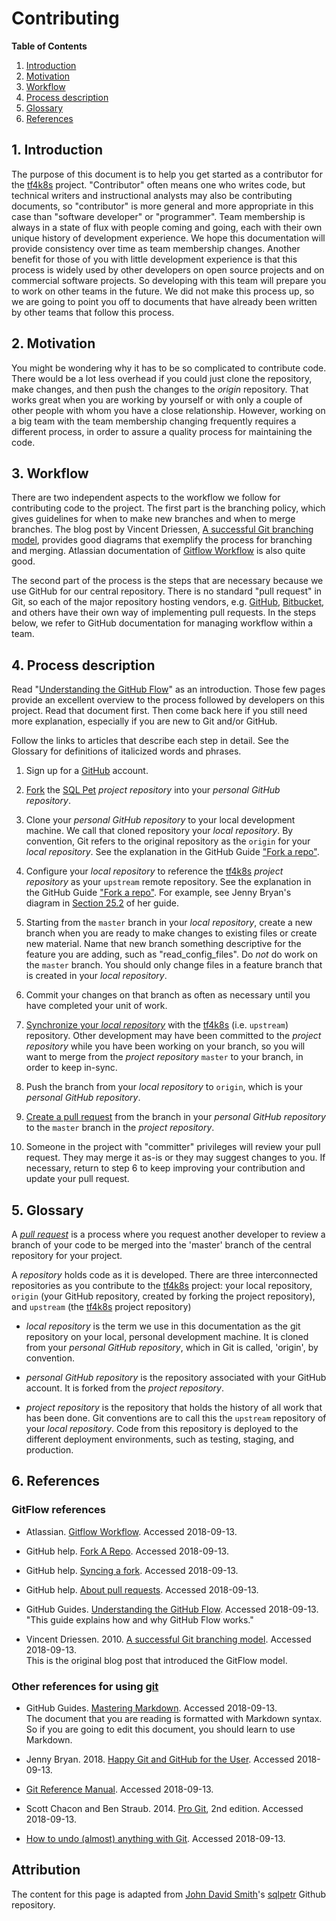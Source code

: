 # Contributing

**Table of Contents**

1. <a href="#introduction">Introduction</a><br>
1. <a href="#motivation">Motivation</a><br>
1. <a href="#workflow">Workflow</a><br>
1. <a href="#process">Process description</a><br>
1. <a href="#glossary">Glossary</a><br>
1. <a href="#references">References</a>

## <a name="introduction">1. Introduction</a>
The purpose of this document is to help you get started as a contributor for the [tf4k8s](https://github.com/pacphi/tf4k8s/) project. "Contributor" often means one who writes code, but technical writers and instructional analysts may also be contributing documents, so "contributor" is more general and more appropriate in this case than "software developer" or "programmer". Team membership is always in a state of flux with people coming and going, each with their own unique history of development experience. We hope this documentation will provide consistency over time as team membership changes. Another benefit for those of you with little development experience is that this process is widely used by other developers on open source projects and on commercial software projects. So developing with this team will prepare you to work on other teams in the future. We did not make this process up, so we are going to point you off to documents that have already been written by other teams that follow this process.

## <a name="motivation">2. Motivation</a>

You might be wondering why it has to be so complicated to contribute code. There would be a lot less overhead if you could just clone the repository, make changes, and then push the changes to the _origin_ repository. That works great when you are working by yourself or with only a couple of other people with whom you have a close relationship. However, working on a big team with the team membership changing frequently requires a different process, in order to assure a quality process for maintaining the code.

## <a name="workflow">3. Workflow</a>

There are two independent aspects to the workflow we follow for contributing code to the project. The first part is the branching policy, which gives guidelines for when to make new branches and when to merge branches. The blog post by Vincent Driessen, [A successful Git branching model](http://nvie.com/posts/a-successful-git-branching-model/), provides good diagrams that exemplify the process for branching and merging. Atlassian documentation of [Gitflow Workflow](https://www.atlassian.com/git/tutorials/comparing-workflows/gitflow-workflow) is also quite good.

The second part of the process is the steps that are necessary because we use GitHub for our central repository. There is no standard "pull request" in Git, so each of the major repository hosting vendors, e.g. [GitHub](https://github.com/), [Bitbucket](https://bitbucket.org/), and others have their own way of implementing pull requests. In the steps below, we refer to GitHub documentation for managing workflow within a team.

## <a name="process">4. Process description</a>

Read "[Understanding the GitHub Flow](https://guides.github.com/introduction/flow/)" as an introduction. Those few pages provide an excellent overview to the process followed by developers on this project. Read that document first. Then come back here if you still need more explanation, especially if you are new to Git and/or GitHub.

Follow the links to articles that describe each step in detail. See the Glossary for definitions of italicized words and phrases.

1. Sign up for a [GitHub](https://github.com/) account.

2. [Fork](https://help.github.com/articles/fork-a-repo/) the [SQL Pet](https://github.com/smithjd/sql-pet/) _project repository_ into your _personal GitHub repository_.

3. Clone your _personal GitHub repository_ to your local development machine. We call that cloned repository your _local repository_. By convention, Git refers to the original repository as the `origin` for your _local repository_. See the explanation in the GitHub Guide ["Fork a repo"](https://help.github.com/articles/fork-a-repo/).

4. Configure your _local repository_ to reference the [tf4k8s](https://github.com/pacphi/tf4k8s/) _project repository_ as your `upstream` remote repository. See the explanation in the GitHub Guide ["Fork a repo"](https://help.github.com/articles/fork-a-repo/).  For example, see Jenny Bryan's diagram in [Section 25.2](http://happygitwithr.com/fork.html) of her guide.

5. Starting from the `master` branch in your _local repository_, create a new branch when you are ready to make changes to existing files or create new material. Name that new branch something descriptive for the feature you are adding, such as "read_config_files". Do _not_ do work on the `master` branch. You should only change files in a feature branch that is created in your _local repository_.

6. Commit your changes on that branch as often as necessary until you have completed your unit of work.

7. [Synchronize your _local repository_](https://help.github.com/articles/syncing-a-fork/) with the [tf4k8s](https://github.com/pacphi/tf4k8s/) (i.e. `upstream`) repository. Other development may have been committed to the _project repository_ while you have been working on your branch, so you will want to merge from the _project repository_ `master` to your branch, in order to keep in-sync.

8. Push the branch from your _local repository_ to `origin`, which is your _personal GitHub repository_.

9. [Create a pull request](https://help.github.com/articles/using-pull-requests/) from the branch in your _personal GitHub repository_ to the `master` branch in the _project repository_.

10. Someone in the project with "committer" privileges will review your pull request. They may merge it as-is or they may suggest changes to you. If necessary, return to step 6 to keep improving your contribution and update your pull request.

## <a name="glossary">5. Glossary</a>

A _[pull request](https://help.github.com/articles/using-pull-requests/)_ is a process where you request another developer to review a branch of your code to be merged into the 'master' branch of the central repository for your project.

A _repository_ holds code as it is developed. There are three interconnected repositories as you contribute to the [tf4k8s](https://github.com/pacphi/tf4k8s/) project: your local repository, `origin` (your GitHub repository, created by forking the project repository), and `upstream` (the [tf4k8s](https://github.com/pacphi/tf4k8s/) project repository)

* _local repository_ is the term we use in this documentation as the git repository on your local, personal development machine. It is cloned from your _personal GitHub repository_, which in Git is called, 'origin', by convention.

* _personal GitHub repository_ is the repository associated with your GitHub account. It is forked from the _project repository_.

* _project repository_ is the repository that holds the history of all work that has been done. Git conventions are to call this the `upstream` repository of your _local repository_. Code from this repository is deployed to the different deployment environments, such as testing, staging, and production.

## <a name="references">6. References</a>

### GitFlow references

* Atlassian. [Gitflow Workflow](https://www.atlassian.com/git/tutorials/comparing-workflows/gitflow-workflow). Accessed 2018-09-13.

* GitHub help. [Fork A Repo](https://help.github.com/articles/fork-a-repo/). Accessed 2018-09-13.

* GitHub help. [Syncing a fork](https://help.github.com/articles/syncing-a-fork/). Accessed 2018-09-13.

* GitHub help. [About pull requests](https://help.github.com/articles/using-pull-requests/). Accessed 2018-09-13.

* GitHub Guides. [Understanding the GitHub Flow](https://guides.github.com/introduction/flow/). Accessed 2018-09-13.<br>"This guide explains how and why GitHub Flow works."

* Vincent Driessen. 2010. [A successful Git branching model](http://nvie.com/posts/a-successful-git-branching-model/). Accessed 2018-09-13.<br>This is the original blog post that introduced the GitFlow model.

### Other references for using [git](https://git-scm.com/)

* GitHub Guides. [Mastering Markdown](https://guides.github.com/features/mastering-markdown/). Accessed 2018-09-13.<br>The document that you are reading is formatted with Markdown syntax. So if you are going to edit this document, you should learn to use Markdown.

* Jenny Bryan. 2018. [Happy Git and GitHub for the User](http://happygitwithr.com/). Accessed 2018-09-13.

* [Git Reference Manual](https://git-scm.com/docs). Accessed 2018-09-13.

* Scott Chacon and Ben Straub. 2014. [Pro Git](https://git-scm.com/book/en/), 2nd edition. Accessed 2018-09-13.

* [How to undo (almost) anything with Git](https://github.com/blog/2019-how-to-undo-almost-anything-with-git). Accessed 2018-09-13.

## Attribution

The content for this page is adapted from [John David Smith](https://github.com/smithjd)'s [sqlpetr](https://github.com/smithjd/sqlpetr) Github repository.

